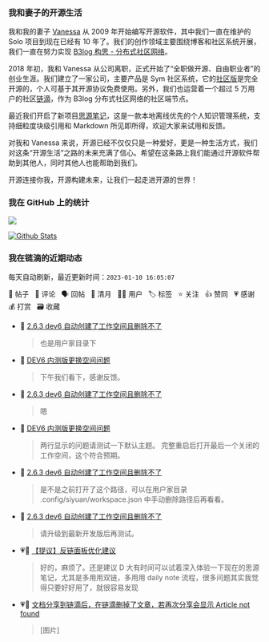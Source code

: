 ### 我和妻子的开源生活

我和我的妻子 [Vanessa](https://github.com/Vanessa219) 从 2009 年开始编写开源软件，其中我们一直在维护的 Solo 项目到现在已经有 10 年了。我们的创作领域主要围绕博客和社区系统开展，我们一直在努力实现 [B3log 构思 - 分布式社区网络](https://ld246.com/article/1546941897596)。

2018 年初，我和 Vanessa 从公司离职，正式开始了“全职做开源、自由职业者”的创业生涯。我们建立了一家公司，主要产品是 Sym 社区系统，它的[社区版](https://github.com/88250/symphony)是完全开源的，个人可基于其开源协议免费使用。另外，我们也运营着一个超过 5 万用户的社区[链滴](https://ld246.com)，作为 B3log 分布式社区网络的社区端节点。

最近我们开启了新项目[思源笔记](https://github.com/siyuan-note/siyuan)，这是一款本地离线优先的个人知识管理系统，支持细粒度块级引用和 Markdown 所见即所得，欢迎大家来试用和反馈。

对我和 Vanessa 来说，开源已经不仅仅只是一种爱好，更是一种生活方式，我们对这条“开源生活”之路的未来充满了信心。希望在这条路上我们能通过开源软件帮助到其他人，同时其他人也能帮助到我们。

开源连接你我，开源构建未来，让我们一起走进开源的世界！

### 我在 GitHub 上的统计

<a title="Hits" target="_blank" href="https://github.com/88250/88250"><img src="https://hits.b3log.org/88250/88250.svg"></a>

[![Github Stats](https://github-readme-stats.vercel.app/api?username=88250&theme=tokyonight&show_icons=true)](https://github.com/88250)

<!--events start -->

### 我在链滴的近期动态

每天自动刷新，最近更新时间：`2023-01-10 16:05:07`

📝 帖子 &nbsp; 💬 评论 &nbsp; 🗣 回帖 &nbsp; 🌙 清月 &nbsp; 👨‍💻 用户 &nbsp; 🏷️ 标签 &nbsp; ⭐️ 关注 &nbsp; 👍 赞同 &nbsp; 💗 感谢 &nbsp; 💰 打赏 &nbsp; 🗃 收藏

* 💬 [2.6.3 dev6 自动创建了工作空间且删除不了](https://ld246.com/article/1673310454527/comment/1673322483030#comments)

  > 也是用户家目录下
* 💬 [DEV6 内测版更换空间问题](https://ld246.com/article/1673242699150/comment/1673317792686#comments)

  > 下午我们看下，感谢反馈。
* 💬 [2.6.3 dev6 自动创建了工作空间且删除不了](https://ld246.com/article/1673310454527/comment/1673317766373#comments)

  > 嗯
* 💬 [DEV6 内测版更换空间问题](https://ld246.com/article/1673242699150/comment/1673316007668#comments)

  > 两行显示的问题请测试一下默认主题。 完整重启后打开最后一个关闭的工作空间，这个符合预期。
* 💬 [2.6.3 dev6 自动创建了工作空间且删除不了](https://ld246.com/article/1673310454527/comment/1673315916304#comments)

  > 是不是之前打开了这个路径，可以在用户家目录 .config/siyuan/workspace.json 中手动删除路径后再看看。
* 💬 [2.6.3 dev6 自动创建了工作空间且删除不了](https://ld246.com/article/1673310454527/comment/1673312262134#comments)

  > 请升级到最新开发版后再测试。
* 💗💬 [【提议】反链面板优化建议](https://ld246.com/article/1673186802877/comment/1673263785111#comments)

  > 好的，麻烦了。还是建议 D 大有时间可以试着深入体验一下现在的思源笔记，尤其是多用用双链，多用用 daily note 流程，很多问题其实我觉得只要好好用了，就很容易发现
* 💗📝 [文档分享到链滴后，在链滴删掉了文章，若再次分享会显示 Article not found](https://ld246.com/article/1673270084598)

  > [图片]


<!--events end -->
